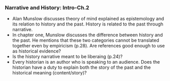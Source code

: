 ### Narrative and History: Intro-Ch.2
- Alan Munslow discusses theory of mind explained as epistemology and its relation to history and the past. History is related to the past through narrative.
- In chapter one, Munslow discusses the difference between history and the past. He mentions that these two categories cannot be translated together even by empiricism (p.28). Are references good enough to use as historical evidence?
- Is the history narrative meant to be liberaing (p.24)?
- Every historian is an author who is speaking to an audience. Does the historian have a duty to explain both the story of the past and the historical meaning (content/story)?

